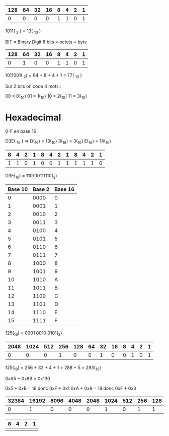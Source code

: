 | 128 | 64  | 32  | 16  | 8   | 4   | 2   | 1   |
| --- | --- | --- | --- | --- | --- | --- | --- |
| 0   | 0   | 0   | 0   | 1   | 1   | 0   | 1   |

1011( <sub>2</sub> ) = 13( <sub>10</sub> )

BIT = Binary Digit
8 bits = octets = byte


| 128 | 64  | 32  | 16  | 8   | 4   | 2   | 1   |
| --- | --- | --- | --- | --- | --- | --- | --- |
| 0   | 1   | 0   | 0   | 1   | 1   | 0   | 1   |
1011001( <sub>2</sub>) = 64 + 8 + 4 + 1 = 77( <sub>10</sub> )

Sur 2 bits on code 4 mots :

00 = 0(<sub>10</sub>)
01 = 1(<sub>10</sub>)
10 = 2(<sub>10</sub>)
11 = 3(<sub>10</sub>)

# Hexadecimal

0-F en base 16


D3E( <sub>16</sub> ) => 
	D(<sub>16</sub>) = 13(<sub>10</sub>) 
	3(<sub>16</sub>) = 3(<sub>10</sub>)
	E(<sub>16</sub>) = 14(<sub>10</sub>)

| 8   | 4   | 2   | 1   | 8   | 4   | 2   | 1   | 8   | 4   | 2   | 1   |
| --- | --- | --- | --- | --- | --- | --- | --- | --- | --- | --- | --- |
| 1   | 1   | 0   | 1   | 0   | 0   | 1   | 1   | 1   | 1   | 1   | 0   |

D3E(<sub>16</sub>) = 110100111110(<sub>2</sub>)

| Base 10 | Base 2 | Base 16 |
| ------- | ------ | ------- |
| 0       | 0000   | 0       |
| 1       | 0001   | 1       |
| 2       | 0010   | 2       |
| 3       | 0011   | 3       |
| 4       | 0100   | 4       |
| 5       | 0101   | 5       |
| 6       | 0110   | 6       |
| 7       | 0111   | 7       |
| 8       | 1000   | 8       |
| 9       | 1001   | 9       |
| 10      | 1010   | A       |
| 11      | 1011   | B       |
| 12      | 1100   | C       |
| 13      | 1101   | D       |
| 14      | 1110   | E       |
| 15      | 1111   | F       |

125(<sub>16</sub>) = 0001 0010 0101(<sub>2</sub>)

| 2048 | 1024 | 512 | 256 | 128 | 64  | 32  | 16  | 8   | 4   | 2   | 1   |
| ---- | ---- | --- | --- | --- | --- | --- | --- | --- | --- | --- | --- |
| 0    | 0    | 0   | 1   | 0   | 0   | 1   | 0   | 0   | 1   | 0   | 1   |

125(<sub>16</sub>) = 256 + 32 + 4 + 1 = 288 + 5 = 293(<sub>10</sub>)

0xA5 + 0x8B = 0x130

0x5 + 0xB = 16 donc 0xF + 0x1
0xA + 0x8 = 18 donc 0xF + 0x3



| 32384 | 16192 | 8096 | 4048 | 2048 | 1024 | 512 | 256 | 128 | 64  | 32  | 16  | 8   | 4   | 2   | 1   |
| ----- | ----- | ---- | ---- | ---- | ---- | --- | --- | --- | --- | --- | --- | --- | --- | --- | --- |
| 0     | 1     | 0    | 0    | 0    | 1    | 0   | 1   | 1   | 0   | 1   | 0   | 1   | 0   | 1   | 1   |



| 8   | 4   | 2   | 1   |
| --- | --- | --- | --- |
|     |     |     |     |

